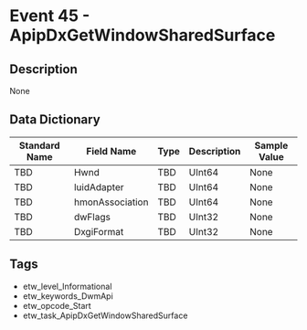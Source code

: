 # Event 45 - ApipDxGetWindowSharedSurface

## Description
None

## Data Dictionary
|Standard Name|Field Name|Type|Description|Sample Value|
|---|---|---|---|---|
|TBD|Hwnd|TBD|UInt64|None|None|
|TBD|luidAdapter|TBD|UInt64|None|None|
|TBD|hmonAssociation|TBD|UInt64|None|None|
|TBD|dwFlags|TBD|UInt32|None|None|
|TBD|DxgiFormat|TBD|UInt32|None|None|

## Tags
* etw_level_Informational
* etw_keywords_DwmApi
* etw_opcode_Start
* etw_task_ApipDxGetWindowSharedSurface